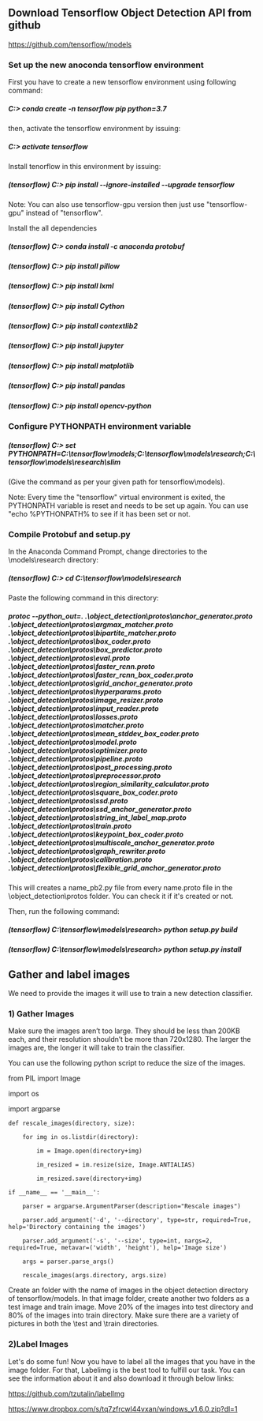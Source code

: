 ## Download Tensorflow Object Detection API from github

https://github.com/tensorflow/models

### Set up the new anoconda tensorflow environment

First you have to create a new tensorflow environment using following command:

##### C:\> conda create -n tensorflow pip python=3.7

then, activate the tensorflow environment by issuing:

##### C:\> activate tensorflow

Install tenorflow in this environment by issuing:

##### (tensorflow) C:\> pip install --ignore-installed --upgrade tensorflow

Note: You can also use tensorflow-gpu version then just use "tensorflow-gpu" instead of "tensorflow".

Install the all dependencies

##### (tensorflow) C:\> conda install -c anaconda protobuf

##### (tensorflow) C:\> pip install pillow

##### (tensorflow) C:\> pip install lxml

##### (tensorflow) C:\> pip install Cython

##### (tensorflow) C:\> pip install contextlib2

##### (tensorflow) C:\> pip install jupyter

##### (tensorflow) C:\> pip install matplotlib

##### (tensorflow) C:\> pip install pandas

##### (tensorflow) C:\> pip install opencv-python

### Configure PYTHONPATH environment variable

##### (tensorflow) C:\> set PYTHONPATH=C:\tensorflow\models;C:\tensorflow\models\research;C:\tensorflow\models\research\slim

(Give the command as per your given path for tensorflow\models). 

Note: Every time the "tensorflow" virtual environment is exited, the PYTHONPATH variable is reset and needs to be set up again. You can use "echo %PYTHONPATH% to see if it has been set or not.

### Compile Protobuf and setup.py

In the Anaconda Command Prompt, change directories to the \models\research directory:

##### (tensorflow) C:\> cd C:\tensorflow\models\research

Paste the following command in this directory:

##### protoc --python_out=. .\object_detection\protos\anchor_generator.proto .\object_detection\protos\argmax_matcher.proto .\object_detection\protos\bipartite_matcher.proto .\object_detection\protos\box_coder.proto .\object_detection\protos\box_predictor.proto .\object_detection\protos\eval.proto .\object_detection\protos\faster_rcnn.proto .\object_detection\protos\faster_rcnn_box_coder.proto .\object_detection\protos\grid_anchor_generator.proto .\object_detection\protos\hyperparams.proto .\object_detection\protos\image_resizer.proto .\object_detection\protos\input_reader.proto .\object_detection\protos\losses.proto .\object_detection\protos\matcher.proto .\object_detection\protos\mean_stddev_box_coder.proto .\object_detection\protos\model.proto .\object_detection\protos\optimizer.proto .\object_detection\protos\pipeline.proto .\object_detection\protos\post_processing.proto .\object_detection\protos\preprocessor.proto .\object_detection\protos\region_similarity_calculator.proto .\object_detection\protos\square_box_coder.proto .\object_detection\protos\ssd.proto .\object_detection\protos\ssd_anchor_generator.proto .\object_detection\protos\string_int_label_map.proto .\object_detection\protos\train.proto .\object_detection\protos\keypoint_box_coder.proto .\object_detection\protos\multiscale_anchor_generator.proto .\object_detection\protos\graph_rewriter.proto .\object_detection\protos\calibration.proto .\object_detection\protos\flexible_grid_anchor_generator.proto

This will creates a name_pb2.py file from every name.proto file in the \object_detection\protos folder. You can check it if it's created or not.

Then, run the following command:

##### (tensorflow) C:\tensorflow\models\research> python setup.py build

##### (tensorflow) C:\tensorflow\models\research> python setup.py install


## Gather and label images

We need to provide the images it will use to train a new detection classifier.

### 1) Gather Images

Make sure the images aren’t too large. They should be less than 200KB each, and their resolution shouldn’t be more than 720x1280. The larger the images are, the longer it will take to train the classifier. 

You can use the following python script to reduce the size of the images.

from PIL import Image

import os

import argparse

    def rescale_images(directory, size):
    
        for img in os.listdir(directory):
        
            im = Image.open(directory+img)
            
            im_resized = im.resize(size, Image.ANTIALIAS)
            
            im_resized.save(directory+img)
            
    if __name__ == '__main__':
    
        parser = argparse.ArgumentParser(description="Rescale images")
        
        parser.add_argument('-d', '--directory', type=str, required=True, help='Directory containing the images')
        
        parser.add_argument('-s', '--size', type=int, nargs=2, required=True, metavar=('width', 'height'), help='Image size')
        
        args = parser.parse_args()
        
        rescale_images(args.directory, args.size)
    
    
Create an folder with the name of images in the object detection directory of tensorflow/models. In that image folder, create another two folders as a test image and train image. Move 20% of the images into test directory and 80% of the images into train directory. Make sure there are a variety of pictures in both the \test and \train directories.

### 2)Label Images

Let's do some fun! Now you have to label all the images that you have in the image folder. For that, Labelimg is the best tool to fulfill our task. 
You can see the information about it and also download it through below links:

https://github.com/tzutalin/labelImg

https://www.dropbox.com/s/tq7zfrcwl44vxan/windows_v1.6.0.zip?dl=1
    
    
    
    
    
    
    
    
    
    
    
    
    
    
    
    
    
    
    
    
    
    
    
    
    
    
    
    
    
    
    
    
    
    
    



